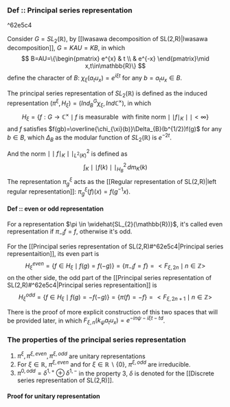 ### Def :: Principal series representation

^62e5c4

Consider $G=SL_{2}(\mathbb{R})$, by [[Iwasawa decomposition of SL(2,R)|Iwasawa decomposition]], $G=KAU=KB$, in which $$
B=AU=\{\begin{pmatrix}
e^{x}  & t  \\
 & e^{-x}
\end{pmatrix}\mid x,t\in\mathbb{R}\}
$$
define the character of $B$: $\chi_{\xi}(a_{t}u_{x})=e^{i\xi t}$ for any $b=a_{t}u_{x}\in B$. 

The principal series representation of $SL_{2}(\mathbb{R})$ is defined as the induced representation $(\pi^{\xi},H_{\xi})=(Ind^{G}_{B}\chi_{\xi},Ind \mathbb{C}^{\times})$, in which 
$$
H_{\xi}=\{f:G\to \mathbb{C}^{\times} \mid f\ \text{is measurable}\ \ \text{with finite norm} \mid\mid f\mid_{K}\mid\mid<\infty\}
$$
and $f$ satisfies $f(gb)=\overline{\chi_{\xi}(b)}\Delta_{B}(b^{1/2})f(g)$ for any $b\in B$, which $\Delta_{B}$ as the modular function of $SL_{2}(\mathbb{R})$ is $e^{-2t}$.

And the norm $\mid\mid f\mid_{K}\mid\mid_{L^{2}(K)}^{2}$ is defined as $$
\int_{K}\mid\mid f(k)\mid\mid_{H_{B}}^{2}\,dm_{K}(k) 
$$
The representation $\pi^{\xi}_{g}$ acts as the [[Regular representation of SL(2,R)|left regular representation]]: $\pi^{\xi}_{g}(f)(x)=f(g^{-1}x)$.


#### Def :: even or odd representation

For a representation $\pi \in \widehat{SL_{2}(\mathbb{R})}$, it's called even representation if $\pi_{-I}f=f$, otherwise it's odd.

For the [[Principal series representation of SL(2,R)#^62e5c4|Principal series representaition]], its even part is 
$$
H^{even}_{\xi}=\{f\in H_{\xi}\mid f(g)=f(-g)\}=\{\pi_{-I}f=f\}=<F_{\xi,2n}\mid n \in \mathbb{Z}>
$$
on the other side, the odd part of the [[Principal series representation of SL(2,R)#^62e5c4|Principal series representaition]] is 
$$
H^{odd}_{\xi}=\{f\in H_{\xi}\mid f(g)=-f(-g)\}=\{\pi(f)=-f\}=<F_{\xi,2n+1}\mid n \in \mathbb{Z}>
$$

There is the proof of more explicit construction of this two spaces that will be provided later, in which $F_{\xi,n}(k_{\psi}a_{t}u_{x})=e^{-in\psi-i\xi t-td}$.

### The properties of the principal series representation

1. $\pi^{\xi}, \pi^{\xi,even},\pi^{\xi,odd}$ are unitary representations
2. For $\xi \in \mathbb{R}$, $\pi^{\xi,even}$ and for $\xi \in \mathbb{R}\backslash \{0\}$, $\pi^{\xi,odd}$ are irreducible.
3. $\pi^{0,odd}=\delta^{1,+}\oplus\delta^{1,-}$
in the property 3, $\delta$ is denoted for the [[Discrete series representation of SL(2,R)]].



#### Proof for unitary representation



